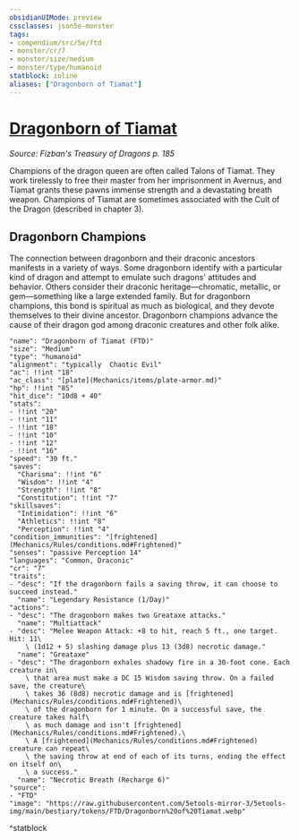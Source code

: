 ```yaml
---
obsidianUIMode: preview
cssclasses: json5e-monster
tags:
- compendium/src/5e/ftd
- monster/cr/7
- monster/size/medium
- monster/type/humanoid
statblock: inline
aliases: ["Dragonborn of Tiamat"]
---
```

# [Dragonborn of Tiamat](Mechanics\bestiary\humanoid/dragonborn-of-tiamat-ftd.md)
*Source: Fizban's Treasury of Dragons p. 185*  

Champions of the dragon queen are often called Talons of Tiamat. They work tirelessly to free their master from her imprisonment in Avernus, and Tiamat grants these pawns immense strength and a devastating breath weapon. Champions of Tiamat are sometimes associated with the Cult of the Dragon (described in chapter 3).

## Dragonborn Champions

The connection between dragonborn and their draconic ancestors manifests in a variety of ways. Some dragonborn identify with a particular kind of dragon and attempt to emulate such dragons' attitudes and behavior. Others consider their draconic heritage—chromatic, metallic, or gem—something like a large extended family. But for dragonborn champions, this bond is spiritual as much as biological, and they devote themselves to their divine ancestor. Dragonborn champions advance the cause of their dragon god among draconic creatures and other folk alike.

```statblock
"name": "Dragonborn of Tiamat (FTD)"
"size": "Medium"
"type": "humanoid"
"alignment": "typically  Chaotic Evil"
"ac": !!int "18"
"ac_class": "[plate](Mechanics/items/plate-armor.md)"
"hp": !!int "85"
"hit_dice": "10d8 + 40"
"stats":
- !!int "20"
- !!int "11"
- !!int "18"
- !!int "10"
- !!int "12"
- !!int "16"
"speed": "30 ft."
"saves":
  "Charisma": !!int "6"
  "Wisdom": !!int "4"
  "Strength": !!int "8"
  "Constitution": !!int "7"
"skillsaves":
  "Intimidation": !!int "6"
  "Athletics": !!int "8"
  "Perception": !!int "4"
"condition_immunities": "[frightened](Mechanics/Rules/conditions.md#Frightened)"
"senses": "passive Perception 14"
"languages": "Common, Draconic"
"cr": "7"
"traits":
- "desc": "If the dragonborn fails a saving throw, it can choose to succeed instead."
  "name": "Legendary Resistance (1/Day)"
"actions":
- "desc": "The dragonborn makes two Greataxe attacks."
  "name": "Multiattack"
- "desc": "Melee Weapon Attack: +8 to hit, reach 5 ft., one target. Hit: 11\
    \ (1d12 + 5) slashing damage plus 13 (3d8) necrotic damage."
  "name": "Greataxe"
- "desc": "The dragonborn exhales shadowy fire in a 30-foot cone. Each creature in\
    \ that area must make a DC 15 Wisdom saving throw. On a failed save, the creature\
    \ takes 36 (8d8) necrotic damage and is [frightened](Mechanics/Rules/conditions.md#Frightened)\
    \ of the dragonborn for 1 minute. On a successful save, the creature takes half\
    \ as much damage and isn't [frightened](Mechanics/Rules/conditions.md#Frightened).\
    \ A [frightened](Mechanics/Rules/conditions.md#Frightened) creature can repeat\
    \ the saving throw at end of each of its turns, ending the effect on itself on\
    \ a success."
  "name": "Necrotic Breath (Recharge 6)"
"source":
- "FTD"
"image": "https://raw.githubusercontent.com/5etools-mirror-3/5etools-img/main/bestiary/tokens/FTD/Dragonborn%20of%20Tiamat.webp"
```
^statblock